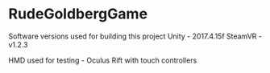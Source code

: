 # RudeGoldbergGame
Software versions used for building this project
	Unity - 2017.4.15f
	SteamVR - v1.2.3

HMD used for testing - Oculus Rift with touch controllers
